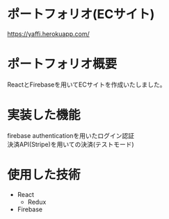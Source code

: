 # ポートフォリオ(ECサイト)

https://yaffi.herokuapp.com/

# ポートフォリオ概要
ReactとFirebaseを用いてECサイトを作成いたしました。

# 実装した機能
firebase authenticationを用いたログイン認証<br>
決済API(Stripe)を用いての決済(テストモード)

# 使用した技術
- React
  - Redux
- Firebase
